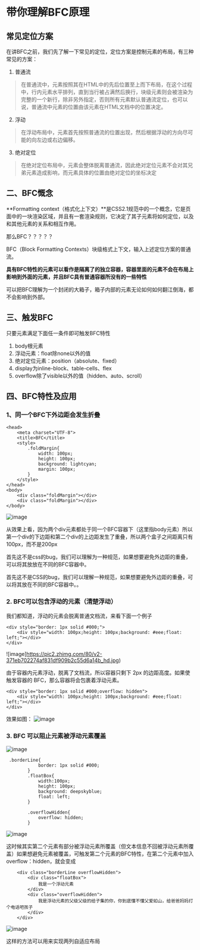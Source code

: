 # 带你理解BFC原理

## 常见定位方案
在讲BFC之前，我们先了解一下常见的定位，定位方案是控制元素的布局，有三种常见的方案：

1. 普通流

> 在普通流中，元素按照其在HTML中的先后位置至上而下布局，在这个过程中，行内元素水平排列，直到当行被占满然后换行，块级元素则会被渲染为完整的一个新行，除非另外指定，否则所有元素默认普通流定位，也可以说，普通流中元素的位置由该元素在HTML文档中的位置决定。

 2. 浮动
> 在浮动布局中，元素首先按照普通流的位置出现，然后根据浮动的方向尽可能的向左边或右边偏移。

 3. 绝对定位
> 在绝对定位布局中，元素会整体脱离普通流，因此绝对定位元素不会对其兄弟元素造成影响，而元素具体的位置由绝对定位的坐标决定

## 二、BFC慨念
**Formatting context（格式化上下文）**是CSS2.1规范中的一个概念，它是页面中的一块渲染区域，并且有一套渲染规则，它决定了其子元素将如何定位，以及和其他元素的关系和相互作用。

那么BFC？？？？？

BFC（Block Formatting Contexts）块级格式上下文，输入上述定位方案的普通流。

**具有BFC特性的元素可以看作是隔离了的独立容器，容器里面的元素不会在布局上影响到外面的元素，并且BFC具有普通容器所没有的一些特性**

可以把BFC理解为一个封闭的大箱子，箱子内部的元素无论如何如何翻江倒海，都不会影响到外部。

## 三、触发BFC
只要元素满足下面任一条件即可触发BFC特性

1. body根元素
2. 浮动元素：float除none以外的值
3. 绝对定位元素：position（absolute、fixed）
4. display为inline-block、table-cells、flex
5. overflow除了visible以外的值（hidden、auto、scroll）

## 四、BFC特性及应用
### 1、同一个BFC下外边距会发生折叠

```
<head>
    <meta charset="UTF-8">
    <title>BFC</title>
    <style>
        .foldMargin{
            width: 100px;
            height: 100px;
            background: lightcyan;
            margin: 100px;
        }
    </style>
</head>
<body>
    <div class="foldMargin"></div>
    <div class="foldMargin"></div>
</body>
```
![image](https://user-images.githubusercontent.com/20856598/39188314-14c5f484-4802-11e8-9aa9-413c3eec93bd.png)

从效果上看，因为两个div元素都处于同一个BFC容器下（这里指body元素）所以第一个div的下边距和第二个div的上边距发生了重叠，所以两个盒子之间距离只有100px，而不是200px

首先这不是css的bug，我们可以理解为一种规范，如果想要避免外边距的重叠，可以将其放放在不同的BFC容器中。

首先这不是CSS的bug，我们可以理解一种规范，如果想要避免外边距的重叠，可以将其放在不同的BFC容器中。。


### 2. BFC可以包含浮动的元素（清楚浮动）
我们都知道，浮动的元素会脱离普通文档流，来看下面一个例子
```
<div style="border: 1px solid #000;">
    <div style="width: 100px;height: 100px;background: #eee;float: left;"></div>
</div>

```
![image]https://pic2.zhimg.com/80/v2-371eb702274af831df909b2c55d6a14b_hd.jpg)

由于容器内元素浮动，脱离了文档流，所以容器只剩下 2px 的边距高度。如果使触发容器的 BFC，那么容器将会包裹着浮动元素。
```
<div style="border: 1px solid #000;overflow: hidden">
    <div style="width: 100px;height: 100px;background: #eee;float: left;"></div>
</div>
```
效果如图：
![image](https://pic2.zhimg.com/80/v2-cc8365db5c9cc5ca003ce9afe88592e7_hd.jpg)

### 3.  BFC 可以阻止元素被浮动元素覆盖

![image](https://user-images.githubusercontent.com/20856598/39192048-e7567178-480a-11e8-857c-bd62d1522538.png)


```
 .borderLine{
            border: 1px solid #000;
        }
        .floatBox{
            width:100px;
            height: 100px;
            background: deepskyblue;
            float: left;
        }
```

```
        .overflowHidden{
            overflow: hidden;
        }
```

![image](https://user-images.githubusercontent.com/20856598/39190563-6fadf112-4807-11e8-8088-018b716548fd.png)

 这时候其实第二个元素有部分被浮动元素所覆盖（但文本信息不回被浮动元素所覆盖）如果想避免元素被覆盖，可触发第二个元素的BFC特性，在第二个元素中加入overflow：hidden，就会变成

```
    <div class="borderLine overflowHidden">
        <div class="floatBox">
            我是一个浮动元素
        </div>
        <div class="overflowHidden">
            我是浮动元素的父级父级的给子集的你，你到底懂不懂父爱如山，给爸爸妈妈打个电话吧孩子
        </div>
    </div>
```
![image](https://user-images.githubusercontent.com/20856598/39196505-e2c200be-4814-11e8-8982-f98e10783c6f.png)


这样的方法可以用来实现两列自适应布局



